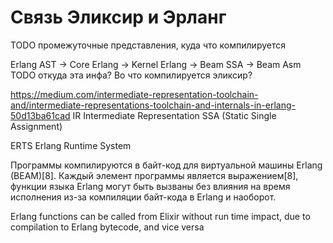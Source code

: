 # Связь Эликсир и Эрланг

TODO промежуточные представления, куда что компилируется

Erlang AST -> Core Erlang -> Kernel Erlang -> Beam SSA -> Beam Asm
TODO откуда эта инфа? Во что компилируется эликсир?

https://medium.com/intermediate-representation-toolchain-and/intermediate-representations-toolchain-and-internals-in-erlang-50d13ba61cad
IR Intermediate Representation
SSA (Static Single Assignment)

ERTS Erlang Runtime System

Программы компилируются в байт-код для виртуальной машины Erlang (BEAM)[8]. Каждый элемент программы является выражением[8], функции языка Erlang могут быть вызваны без влияния на время исполнения из-за компиляции байт-кода в Erlang и наоборот.

Erlang functions can be called from Elixir without run time impact, due to compilation to Erlang bytecode, and vice versa
